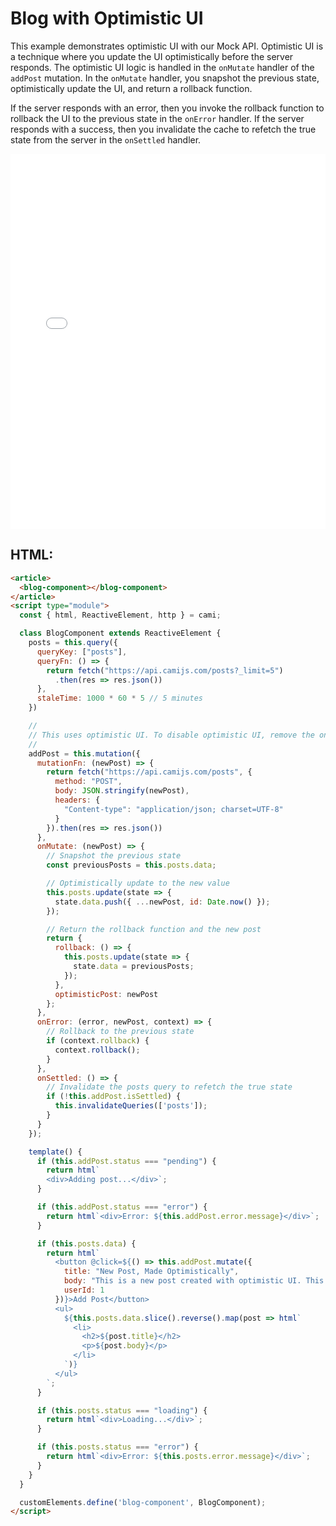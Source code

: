 # Blog with Optimistic UI

This example demonstrates optimistic UI with our Mock API. Optimistic UI is a technique where you update the UI optimistically before the server responds. The optimistic UI logic is handled in the `onMutate` handler of the `addPost` mutation. In the `onMutate` handler, you snapshot the previous state, optimistically update the UI, and return a rollback function.

If the server responds with an error, then you invoke the rollback function to rollback the UI to the previous state in the `onError` handler. If the server responds with a success, then you invalidate the cache to refetch the true state from the server in the `onSettled` handler.

<iframe width="100%" height="600" src="//jsfiddle.net/kennyfrc12/69ceahtw/11/embedded/result/" allowfullscreen="allowfullscreen" allowpaymentrequest frameborder="0"></iframe>

## HTML:

```html
<article>
  <blog-component></blog-component>
</article>
<script type="module">
  const { html, ReactiveElement, http } = cami;

  class BlogComponent extends ReactiveElement {
    posts = this.query({
      queryKey: ["posts"],
      queryFn: () => {
        return fetch("https://api.camijs.com/posts?_limit=5")
          .then(res => res.json())
      },
      staleTime: 1000 * 60 * 5 // 5 minutes
    })

    //
    // This uses optimistic UI. To disable optimistic UI, remove the onMutate and onError handlers.
    //
    addPost = this.mutation({
      mutationFn: (newPost) => {
        return fetch("https://api.camijs.com/posts", {
          method: "POST",
          body: JSON.stringify(newPost),
          headers: {
            "Content-type": "application/json; charset=UTF-8"
          }
        }).then(res => res.json())
      },
      onMutate: (newPost) => {
        // Snapshot the previous state
        const previousPosts = this.posts.data;

        // Optimistically update to the new value
        this.posts.update(state => {
          state.data.push({ ...newPost, id: Date.now() });
        });

        // Return the rollback function and the new post
        return {
          rollback: () => {
            this.posts.update(state => {
              state.data = previousPosts;
            });
          },
          optimisticPost: newPost
        };
      },
      onError: (error, newPost, context) => {
        // Rollback to the previous state
        if (context.rollback) {
          context.rollback();
        }
      },
      onSettled: () => {
        // Invalidate the posts query to refetch the true state
        if (!this.addPost.isSettled) {
          this.invalidateQueries(['posts']);
        }
      }
    });

    template() {
      if (this.addPost.status === "pending") {
        return html`
        <div>Adding post...</div>`;
      }

      if (this.addPost.status === "error") {
        return html`<div>Error: ${this.addPost.error.message}</div>`;
      }

      if (this.posts.data) {
        return html`
          <button @click=${() => this.addPost.mutate({
            title: "New Post, Made Optimistically",
            body: "This is a new post created with optimistic UI. This actually won't persist to the server as we're using a Mock API. So once you refresh, this Blog will rollback to the original state. Refreshes are triggered through window tab changes and full page reloads.",
            userId: 1
          })}>Add Post</button>
          <ul>
            ${this.posts.data.slice().reverse().map(post => html`
              <li>
                <h2>${post.title}</h2>
                <p>${post.body}</p>
              </li>
            `)}
          </ul>
        `;
      }

      if (this.posts.status === "loading") {
        return html`<div>Loading...</div>`;
      }

      if (this.posts.status === "error") {
        return html`<div>Error: ${this.posts.error.message}</div>`;
      }
    }
  }

  customElements.define('blog-component', BlogComponent);
</script>
```
